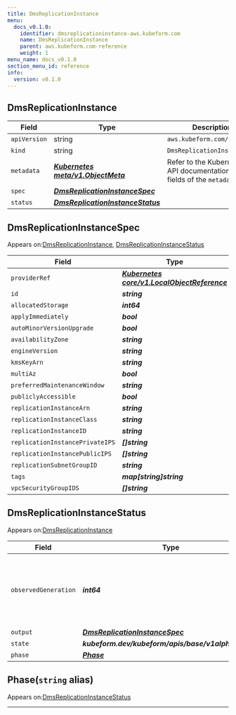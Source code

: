 ```yaml
---
title: DmsReplicationInstance
menu:
  docs_v0.1.0:
    identifier: dmsreplicationinstance-aws.kubeform.com
    name: DmsReplicationInstance
    parent: aws.kubeform.com-reference
    weight: 1
menu_name: docs_v0.1.0
section_menu_id: reference
info:
  version: v0.1.0
---
```


## DmsReplicationInstance
| Field | Type | Description |
| ------ | ----- | ----------- |
| `apiVersion` | string | `aws.kubeform.com/v1alpha1` |
|    `kind` | string | `DmsReplicationInstance` |
| `metadata` | ***[Kubernetes meta/v1.ObjectMeta](https://kubernetes.io/docs/reference/generated/kubernetes-api/v1.13/#objectmeta-v1-meta)***|Refer to the Kubernetes API documentation for the fields of the `metadata` field.|
| `spec` | ***[DmsReplicationInstanceSpec](#dmsreplicationinstancespec)***||
| `status` | ***[DmsReplicationInstanceStatus](#dmsreplicationinstancestatus)***||
## DmsReplicationInstanceSpec

Appears on:[DmsReplicationInstance](#dmsreplicationinstance), [DmsReplicationInstanceStatus](#dmsreplicationinstancestatus)

| Field | Type | Description |
| ------ | ----- | ----------- |
| `providerRef` | ***[Kubernetes core/v1.LocalObjectReference](https://kubernetes.io/docs/reference/generated/kubernetes-api/v1.13/#localobjectreference-v1-core)***||
| `id` | ***string***||
| `allocatedStorage` | ***int64***| ***(Optional)*** |
| `applyImmediately` | ***bool***| ***(Optional)*** |
| `autoMinorVersionUpgrade` | ***bool***| ***(Optional)*** |
| `availabilityZone` | ***string***| ***(Optional)*** |
| `engineVersion` | ***string***| ***(Optional)*** |
| `kmsKeyArn` | ***string***| ***(Optional)*** |
| `multiAz` | ***bool***| ***(Optional)*** |
| `preferredMaintenanceWindow` | ***string***| ***(Optional)*** |
| `publiclyAccessible` | ***bool***| ***(Optional)*** |
| `replicationInstanceArn` | ***string***| ***(Optional)*** |
| `replicationInstanceClass` | ***string***||
| `replicationInstanceID` | ***string***||
| `replicationInstancePrivateIPS` | ***[]string***| ***(Optional)*** |
| `replicationInstancePublicIPS` | ***[]string***| ***(Optional)*** |
| `replicationSubnetGroupID` | ***string***| ***(Optional)*** |
| `tags` | ***map[string]string***| ***(Optional)*** |
| `vpcSecurityGroupIDS` | ***[]string***| ***(Optional)*** |
## DmsReplicationInstanceStatus

Appears on:[DmsReplicationInstance](#dmsreplicationinstance)

| Field | Type | Description |
| ------ | ----- | ----------- |
| `observedGeneration` | ***int64***| ***(Optional)*** Resource generation, which is updated on mutation by the API Server.|
| `output` | ***[DmsReplicationInstanceSpec](#dmsreplicationinstancespec)***| ***(Optional)*** |
| `state` | ***kubeform.dev/kubeform/apis/base/v1alpha1.State***| ***(Optional)*** |
| `phase` | ***[Phase](#phase)***| ***(Optional)*** |
## Phase(`string` alias)

Appears on:[DmsReplicationInstanceStatus](#dmsreplicationinstancestatus)

---
